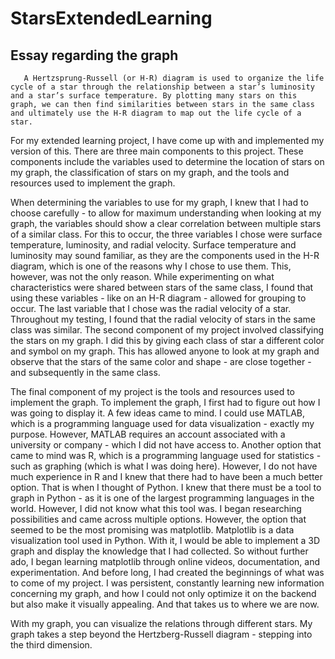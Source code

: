 # StarsExtendedLearning

## Essay regarding the graph

       A Hertzsprung-Russell (or H-R) diagram is used to organize the life cycle of a star through the relationship between a star’s luminosity and a star’s surface temperature. By plotting many stars on this graph, we can then find similarities between stars in the same class and ultimately use the H-R diagram to map out the life cycle of a star.
  
  For my extended learning project, I have come up with and implemented my version of this. There are three main components to this project. These components include the variables used to determine the location of stars on my graph, the classification of stars on my graph, and the tools and resources used to implement the graph.
  
  When determining the variables to use for my graph, I knew that I had to choose carefully - to allow for maximum understanding when looking at my graph, the variables should show a clear correlation between multiple stars of a similar class. For this to occur, the three variables I chose were surface temperature, luminosity, and radial velocity. Surface temperature and luminosity may sound familiar, as they are the components used in the H-R diagram, which is one of the reasons why I chose to use them. This, however, was not the only reason. While experimenting on what characteristics were shared between stars of the same class, I found that using these variables - like on an H-R diagram - allowed for grouping to occur. The last variable that I chose was the radial velocity of a star. Throughout my testing, I found that the radial velocity of stars in the same class was similar.
  The second component of my project involved classifying the stars on my graph. I did this by giving each class of star a different color and symbol on my graph. This has allowed anyone to look at my graph and observe that the stars of the same color and shape - are close together - and subsequently in the same class.
  
  The final component of my project is the tools and resources used to implement the graph. To implement the graph, I first had to figure out how I was going to display it. A few ideas came to mind. I could use MATLAB, which is a programming language used for data visualization - exactly my purpose. However, MATLAB requires an account associated with a university or company - which I did not have access to. Another option that came to mind was R, which is a programming language used for statistics - such as graphing (which is what I was doing here). However, I do not have much experience in R and I knew that there had to have been a much better option. That is when I thought of Python. I knew that there must be a tool to graph in Python - as it is one of the largest programming languages in the world. However, I did not know what this tool was. I began researching possibilities and came across multiple options. However, the option that seemed to be the most promising was matplotlib. Matplotlib is a data visualization tool used in Python. With it, I would be able to implement a 3D graph and display the knowledge that I had collected. So without further ado, I began learning matplotlib through online videos, documentation, and experimentation. And before long, I had created the beginnings of what was to come of my project. I was persistent, constantly learning new information concerning my graph, and how I could not only optimize it on the backend but also make it visually appealing. And that takes us to where we are now.
  
  With my graph, you can visualize the relations through different stars. My graph takes a step beyond the Hertzberg-Russell diagram - stepping into the third dimension.
